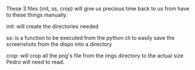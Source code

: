 These 3 files (init, ss, crop)
will give us precious time back to us from
have to these things manually:

init:
will create the directories needed

ss:
is a function to be executed from the python cli
to easily save the screenshots from the dispo into 
a directory

crop:
will crop all the png's file from the imgs directory
to the actual size Pedro will need to read.
